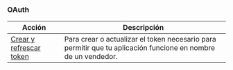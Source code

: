 ### OAuth

|Acción|Descripción|
|---|---|
|[Crear y refrescar token](https://www.mercadopago[FAKER][URL][DOMAIN]/developers/es/reference/oauth/_oauth_token/post)|Para crear o actualizar el token necesario para permitir que tu aplicación funcione en nombre de un vendedor.|




